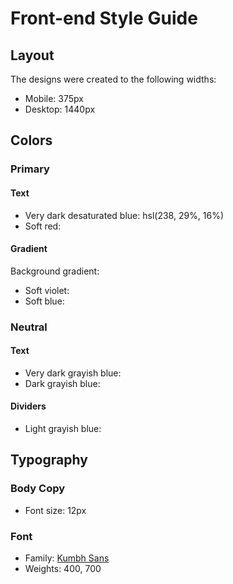 # Front-end Style Guide

## Layout

The designs were created to the following widths:

- Mobile: 375px
- Desktop: 1440px

## Colors

### Primary

#### Text

- Very dark desaturated blue: hsl(238, 29%, 16%)
- Soft red: 

#### Gradient

Background gradient:

- Soft violet: 
- Soft blue: 

### Neutral

#### Text

- Very dark grayish blue: 
- Dark grayish blue: 

#### Dividers

- Light grayish blue: 

## Typography

### Body Copy

- Font size: 12px

### Font

- Family: [Kumbh Sans](https://fonts.google.com/specimen/Kumbh+Sans)
- Weights: 400, 700
